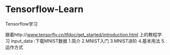 # Tensorflow-Learn
Tensorflow学习

跟着http://www.tensorfly.cn/tfdoc/get_started/introduction.html 上的教程学习
input_data :下载MNIST数据
1.简介
2.MNIST入门
3.MNIST进阶
4.基本用法
5.运作方式
